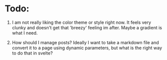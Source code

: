 # Todo:
1) I am not really liking the color theme or style right now. It feels very clunky and doesn't get that 'breezy' feeling im after. Maybe a gradient is what I need.

2) How should I manage posts? Ideally I want to take a markdown file and convert it to a page using dynamic parameters, but what is the right way to do that in svelte?

